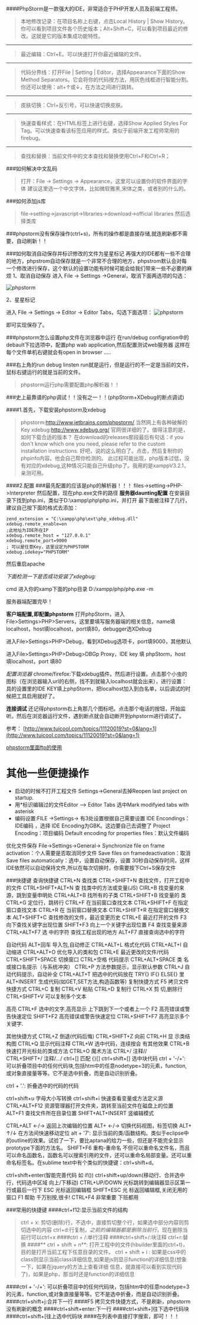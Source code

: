 ####PhpStorm是一款强大的IDE，非常适合于PHP开发人员及前端工程师。

>本地修改记录：在项目名称上右键，点击Local History | Show History。你可以看到项目文件各个历史版本；Alt+Shift+C，可以看到项目最近的修改。这就是它的版本集成功能特性。


----------


>最近编辑：Ctrl+E。可以快速打开你最近编辑的文件。


----------
>代码分界线：打开File | Setting | Editor，选择Appearance下面的Show Method Separators。它会将你的代码按方法，用灰色线框进行智能分割。你还可以使用：alt+↑或↓，在方法之间进行跳转。


----------
>皮肤切换：Ctrl+反引号，可以快速切换皮肤。


----------
>快速查看样式：在HTML标签上进行右键，选择Show Applied Styles For Tag。可以快速查看该标签应用的样式。类似于前端开发工程师常用的firebug。


----------
>查找和替换：当前文件中的文本查找和替换使用Ctrl+F和Ctrl+R；


###如何解决中文乱码
>打开：File -> Settings -> Appearance，这里可以设置你的软件界面的字体
>建议这里选一个中文字体，比如微软雅黑,宋体之类，或者别的什么的。 


###如何添加js库
>file->setting->javascript->libraries->download->official libraries
>然后选择类库

###phpstorm没有保存操作(ctrl+s)，所有的操作都是直接存储,就连刷新都不需要，自动刷新！！



###如何取消自动保存并标识修改的文件为星星标记
再强大的IDE都有一些不合理的地方，phpstrom自动保存就是一个非常不合理的地方，phpstrom默认会对每一个修改进行保存，这个默认的设置功能有时候可能会给我们带来一些不必要的麻烦
1、取消自动保存
进入 File -> Settings ->General，取消下面两选项的勾选：

![phpstorm](https://raw.githubusercontent.com/younth/image/master/phpstorm/1.gif)


2、星星标记

进入 File -> Settings -> Editor -> Editor Tabs，勾选下面选项：
![phpstorm](https://raw.githubusercontent.com/younth/image/master/phpstorm/2.gif)

即可实现保存了。



###phpstorm怎么设置php文件在浏览器中运行
在run/debug configration中的debault下拉选项中，配置php wab application,然后配置测试web服务器
这样在每个文件单机右键就会有open in browser .....

###右上角的run debug linsten
run就是运行，但是运行的不一定是当前的文件，鼠标右键运行的就是当前的文件。
>phpstorm运行php需要配置php解析器！！



###史上最靠谱的php调试！！没有之一！！(phpStorm+XDebug的断点调试)

####1.首先，下载安装phpstorm及xdebug
>phpstorm:http://www.jetbrains.com/phpstorm/ 当然网上有各种破解的Key
>xdebug:http://www.xdebug.org/ 官网很详细的了。值得注意的是，如何下载合适的版本？
>在download的releases那段最后有句话：if you don't know which one you need, please refer to the custom installation instructions.
>好吧，说的这么明白了。点击，然后复制你的phpinfo内容。他会自己帮你检测的。
>此过程可能出现，php版本过低，没有对应的xdebug,这种情况只能自己升级php了。我用的是xamppV3.2.1，亲测可用。

####2.配置
###最先配置的应该是php的解析器！！！
files->setting->PHP->Interpreter 然后配置，现在php.exe文件的路径
**服务器daunting配置**
在安装目录下找到php.ini，类似于D:\xampp\php\php.ini，并打开
最下面被注释了几行，建议自己按下面的格式去添加：
```
zend_extension = "C:\xampp\php\ext\php_xdebug.dll"
xdebug.remote_enable=on
;此地址为IDE所在IP
xdebug.remote_host = "127.0.0.1"
xdebug.remote_port=9000
; 可以是任意Key，这里设定为PHPSTORM
xdebug.idekey="PHPSTORM"
```

然后重启apache

*下面检测一下是否成功安装了xdegbug:*

cmd 进入你的xamp下面的php目录
D:/xampp/php/php.exe -m

服务器端配置完毕！


**客户端配置,即配置phpstorm**
打开phpStorm，进入File>Settings>PHP>Servers，这里要填写服务器端的相关信息，name填localhost，host填localhost，port填80，debugger选XDebug

进入File>Settings>PHP>Debug，看到XDebug选项卡，port填9000，其他默认

进入File>Settings>PHP>Debug>DBGp Proxy，IDE key 填 phpStorm，host 填localhost，port 填80

*配置浏览器*
chrome/firefox:下载xdebug插件。然后进行设置。点击那个小虫的图标（在浏览器输入url的右侧，找不到就输入localhost就会出来），进行设置：
具的设置里的IDE KEY填上phpStorm，把localhost加入到白名单，以后调试的时候把工具启用就好了。

**连接调试**
还记得phpstorm右上角那几个图标吧。点击那个电话的按钮，开始监听。然后在浏览器运行文件，遇到断点就会自动断开到phpstorm进行调试了。

参考：
[http://www.tuicool.com/topics/11120019?st=0&lang=1](http://www.tuicool.com/topics/11120019?st=0&lang=1)

[phpstorm里面ftp的使用](http://www.wwwquan.com/show-66-121-1.html)







其他一些便捷操作
====
 - 启动的时候不打开工程文件 Settings->General去掉Reopen last project on startup.
 - 用*标识编辑过的文件Editor –> Editor Tabs 选中Mark modifyied tabs with asterisk 
 - 编码设置:FILE ->Settings->       有3处设置根据自己需要设置
IDE Encondings：IDE编码 ，选择 IDE Encoding为GBK。这边要自己去调整了
Project Encoding：项目编码
Default encoding for properties files：默认文件编码


优化文件保存
File->Settings->General->
Synchronize file on frame activation：个人需要是否取消同步文件
Save files on framedeactivation：取消
Save files automatically：选中，设置自动保存，设置 30秒自动保存时间，这样IDE依然可以自动保持文件,所以在每次切换时，你需要按下Ctrl+S保存文件


###快捷键
查询快捷键
CTRL+N   查找类
CTRL+SHIFT+N  查找文件，打开工程中的文件
CTRL+SHIFT+ALT+N 查 找类中的方法或变量(JS)
CIRL+B   找变量的来源，跳到变量申明处
CTRL+ALT+B  找所有的子类
CTRL+SHIFT+B  找变量的 类
CTRL+G   定位行，跳转行
CTRL+F   在当前窗口查找文本
CTRL+SHIFT+F  在指定窗口查找文本
CTRL+R   在 当前窗口替换文本
CTRL+SHIFT+R  在指定窗口替换文本
ALT+SHIFT+C  查找修改的文件，最近变更历史
CTRL+E   最近打开的文件
F3   向下查找关键字出现位置
SHIFT+F3  向上一个关键字出现位置
F4   查找变量来源
CTRL+ALT+F7  选 中的字符 查找工程出现的地方
ALT+F7 直接查询选中的字符

自动代码
ALT+回车  导入包,自动修正
CTRL+ALT+L  格式化代码
CTRL+ALT+I  自动缩进
CTRL+ALT+O  优化导入的类和包
CTRL+E  最近更改的文件/代码
CTRL+SHIFT+SPACE 切换窗口
CTRL+空格  代码提示
CTRL+ALT+SPACE  类 名或接口名提示（与系统冲突）
CTRL+P   方法参数提示，显示默认参数
CTRL+J   自动代码提示，自动补全
CTRL+ALT+T  把选中的代码放在 TRY{} IF{} ELSE{} 里
ALT+INSERT  生成代码(如GET,SET方法,构造函数等)
复制快捷方式
F5   拷贝文件快捷方式
CTRL+C   复制
CTRL+V   粘贴
CTRL+D   复制行
CTRL+X   剪 切,删除行
CTRL+SHIFT+V  可以复制多个文本 

高亮
CTRL+F   选中的文字,高亮显示 上下跳到下一个或者上一个
F2  高亮错误或警告快速定位
SHIFT+F2  高亮错误或警告快速定位
CTRL+SHIFT+F7  高亮显示多个关键字. 

其他快捷方式
CTRL+Z   倒退(代码后悔)
CTRL+SHIFT+Z  向前
CTRL+H   显 示类结构图
CTRL+Q   显示代码注释
CTRL+W   选中代码，连续按会 有其他效果
CTRL+B   快速打开光标处的类或方法
CTRL+O   魔术方法
CTRL+/   注释//  
CTRL+SHIFT+/  注释/*...*/
ctrl+[]   匹配 {}[]
ctrl+shift+[]    选中块代码
ctrl + '-/+': 可以折叠项目中的任何代码块,包括htm中的任意nodetype=3的元素，function,或对象直接量等等。它不是选中折叠，而是自动识别折叠。

ctrl + '.': 折叠选中的代码的代码

ctrl+shift+u      字母大小写转换 
ctrl+shift+i      快速查看变量或方法定义源
CTRL+ALT+F12  资源管理器打开文件夹，跳转至当前文件在磁盘上的位置
ALT+F1   查找文件所在目录位置
SHIFT+ALT+INSERT 竖编辑模式

CTRL+ALT ←/→  返回上次编辑的位置
ALT+ ←/→  切换代码视图，标签切换
ALT+ ↑/↓  在方法间快速移动定位
alt + '7': 显示当前的类/函数结构。类似于eclipse中的outline的效果。试验了一下，要比aptana的给力一些，但还是不能完全显示prototype下面的方法名。
SHIFT+F6  重构-重命名
不但可以重命名文件名，而且可以命名函数名，函数名可以搜索引用的文件，还可以重命名局部变量。还可以重命名标签名。在sublime text中有个类似的快捷键：ctrl+shift+d。

ctrl+shift+enter(智能完善代码 如 if()) 
ctrl+shift+up/down(移动行、合并选中行，代码选中区域 向上/下移动) 
CTRL+UP/DOWN  光标跳转到编辑器显示区第一行或最后一行下
ESC   光标返回编辑框
SHIFT+ESC  光 标返回编辑框,关闭无用的窗口
F1   帮助 千万别按,很卡!
CTRL+F4   非常重要 下班都用

###常用的快捷键
####ctrl+f12:显示当前文件的结构
>ctrl + x: 剪切(删除)行，不选中，直接剪切整个行，如果选中部分内容则剪切选中的内容
>ctrl+d:行复制，*之前的编辑器都是删除当前行*，现在删除当前行可以ctrl+x
####ctrl + /:单行注释
####ctrl+shift+/:块注释
>ctrl+r:替换
####** ctrl + shift + n**: 打开工程中的文件(hbuilder里面的ctrl+t)，目的是打开当前工程下任意目录的文件。
>  ctrl + shift + i : 如果是css中的class则显示当前class详细信息,如果是js则显示function的详细信息(想象一下，如果在jquery的方法上查看详细 信息，就直接可以看到实现代码了)，如果是php，那当时还是function的详细信息

####ctrl + '-/+': 可以折叠项目中的任何代码块，包括htm中的任意nodetype=3的元素，function,或对象直接量等等。它不是选中折叠，而是自动识别折叠。
####ctrl+shift+j:合并下一行
####F5   拷贝文件快捷方式，不是刷新，phpstorm没有刷新的概念
####ctrl+shift+enter:下一行
####ctrl+shift+]往下选中代码块
####ctrl+shift+[往上选中代码块
####在列表中直接打字搜索，即可！！！